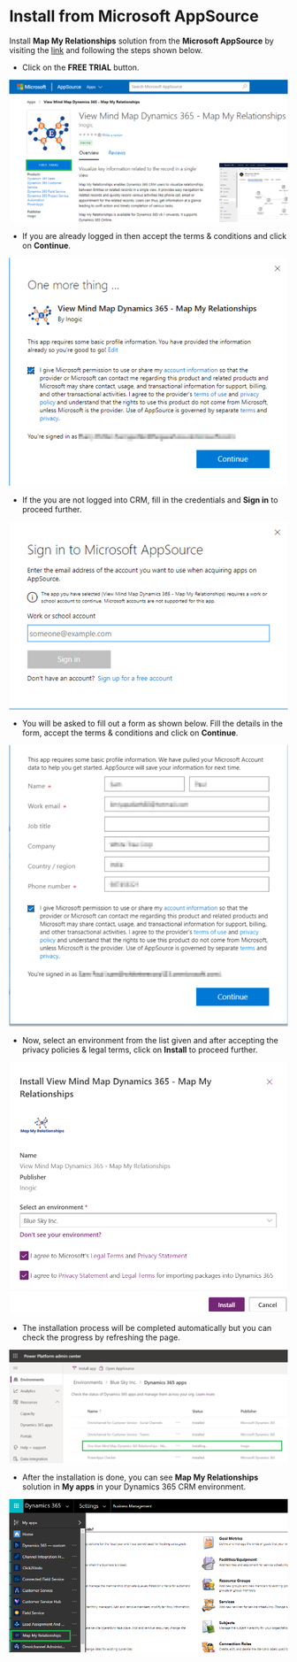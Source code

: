 # Install from Microsoft AppSource

Install **Map My Relationships** solution from the **Microsoft AppSource** by visiting the [link](https://appsource.microsoft.com/en-gb/product/dynamics-365/inogic.view-mind-map-dynamics-365-relationships?tab=Overview) and following the steps shown below.

* Click on the **FREE TRIAL** button.

![](<../../.gitbook/assets/15 (5).png>)

* If you are already logged in then accept the terms & conditions and click on **Continue**.

![](<../../.gitbook/assets/16 (1).png>)

* If the you are not logged into CRM, fill in the credentials and **Sign in** to proceed further.

![](../../.gitbook/assets/17.png)

* You will be asked to fill out a form as shown below. Fill the details in the form, accept the terms & conditions and click on **Continue**.

![](<../../.gitbook/assets/SS (2).png>)

* Now, select an environment from the list given and after accepting the privacy policies & legal terms, click on **Install** to proceed further.

![](<../../.gitbook/assets/1a (1).png>)

* The installation process will be completed automatically but you can check the progress by refreshing the page.

![](../../.gitbook/assets/2a.png)

* After the installation is done, you can see **Map My Relationships** solution in **My apps** in your Dynamics 365 CRM environment.

![](<../../.gitbook/assets/4 (8).png>)
